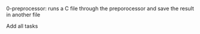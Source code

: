 
0-preprocessor: runs a C file through the preporocessor and save the result in another file

Add all tasks
